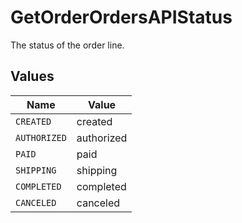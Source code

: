 # GetOrderOrdersAPIStatus

The status of the order line.


## Values

| Name         | Value        |
| ------------ | ------------ |
| `CREATED`    | created      |
| `AUTHORIZED` | authorized   |
| `PAID`       | paid         |
| `SHIPPING`   | shipping     |
| `COMPLETED`  | completed    |
| `CANCELED`   | canceled     |